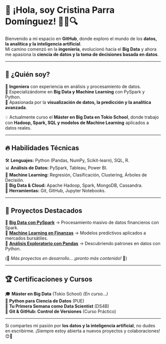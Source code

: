 # 🚀 ¡Hola, soy Cristina Parra Domínguez! 👩‍💻🔍  

Bienvenido a mi espacio en **GitHub**, donde exploro el mundo de los **datos, la analítica y la inteligencia artificial**.  
Mi camino comenzó en la **ingeniería**, evolucionó hacia el **Big Data** y ahora me apasiona la **ciencia de datos y la toma de decisiones basada en datos**.  

---

## 🎯 ¿Quién soy?  
📌 **Ingeniera** con experiencia en análisis y procesamiento de datos.  
📌 Especializándome en **Big Data y Machine Learning** con PySpark y Python.  
📌 Apasionada por la **visualización de datos, la predicción y la analítica avanzada**.  

💡 Actualmente curso el **Máster en Big Data en Tokio School**, donde trabajo con **Hadoop, Spark, SQL y modelos de Machine Learning** aplicados a datos reales.  

---

## 🔥 Habilidades Técnicas  
🛠 **Lenguajes:** Python (Pandas, NumPy, Scikit-learn), SQL, R.  
📊 **Análisis de Datos:** PySpark, Tableau, Power BI.  
🧠 **Machine Learning:** Regresión, Clasificación, Clustering, Árboles de Decisión.  
💾 **Big Data & Cloud:** Apache Hadoop, Spark, MongoDB, Cassandra.  
📍 **Herramientas:** Git, GitHub, Jupyter Notebooks.  

---

## 📂 Proyectos Destacados  
📌 **[Big Data con PySpark](https://github.com/tu-usuario/big-data-python-projects)** → Procesamiento masivo de datos financieros con Spark.  
📌 **[Machine Learning en Finanzas](https://github.com/tu-usuario/ml-finanzas)** → Modelos predictivos aplicados a mercados bursátiles.  
📌 **[Análisis Exploratorio con Pandas](https://github.com/tu-usuario/eda-pandas)** → Descubriendo patrones en datos con Python.  

(📢 *Más proyectos en desarrollo... ¡pronto más contenido!* 🚀)

---

## 🏆 Certificaciones y Cursos  
🎓 **Máster en Big Data** (Tokio School) *(En curso...)*  
📜 **Python para Ciencia de Datos** (PUE)  
📜 **Tu Primera Semana como Data Scientist** (DS4B)  
📜 **Git & GitHub: Control de Versiones** (Curso Práctico)  

---

Si compartes mi pasión por **los datos y la inteligencia artificial**, no dudes en escribirme. ¡Siempre estoy abierta a nuevos proyectos y colaboraciones! 😊🚀  
